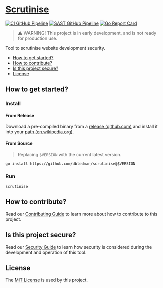 # [Scrutinise](https://github.com/dbtedman/scrutinise)

[![CI GitHub Pipeline](https://img.shields.io/github/actions/workflow/status/dbtedman/scrutinise/ci.yml?branch=main&style=for-the-badge&logo=github&label=ci)](https://github.com/dbtedman/scrutinise/actions/workflows/ci.yml?query=branch%3Amain)
[![SAST GitHub Pipeline](https://img.shields.io/github/actions/workflow/status/dbtedman/scrutinise/sast.yml?branch=main&style=for-the-badge&logo=github&label=sast)](https://github.com/dbtedman/scrutinise/actions/workflows/sast.yml)
[![Go Report Card](https://goreportcard.com/badge/github.com/dbtedman/scrutinise?style=for-the-badge)](https://goreportcard.com/report/github.com/dbtedman/scrutinise)

> ⚠️ WARNING! This project is in early development, and is not ready for production use.

Tool to scrutinise website development security.

-   [How to get started?](#how-to-get-started)
-   [How to contribute?](#how-to-contribute)
-   [Is this project secure?](#is-this-project-secure)
-   [License](#license)

## How to get started?

### Install

#### From Release

Download a pre-compiled binary from a [release (github.com)](https://github.com/dbtedman/scrutinise/releases) and install it into your [path (en.wikipedia.org)](https://en.wikipedia.org/wiki/PATH_(variable)_).

#### From Source

> Replacing `$VERSION` with the current latest version.

```shell
go install https://github.com/dbtedman/scrutinise@$VERSION
```

### Run

```shell
scrutinise
```

## How to contribute?

Read our [Contributing Guide](./CONTRIBUTING.md) to learn more about how to contribute to this project.

## Is this project secure?

Read our [Security Guide](./SECURITY.md) to learn how security is considered during the development and operation of this
tool.

## License

The [MIT License](./LICENSE.md) is used by this project.

